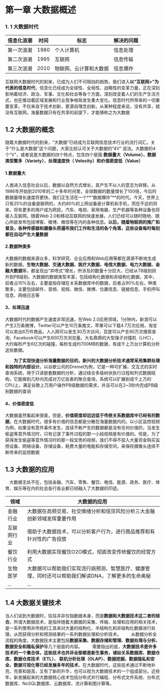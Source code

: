 # 第一章 大数据概述

### 1. 1 大数据时代

| 信息化浪潮 | 时间 | 标志                   | 解决的问题 |
| ---------- | ---- | ---------------------- | ---------- |
| 第一次浪潮 | 1980 | 个人计算机             | 信息处理   |
| 第二次浪潮 | 1995 | 互联网                 | 信息传输   |
| 第三次浪潮 | 2010 | 物联网、云计算和大数据 | 信息爆炸   |

互联网大数据时代的到来，已成为人们不可阻挡的趋势。我们进入**以“互联网+”为代表的信息时代**，信息化已经成为全球性、全局性、战略性的变革力量，正在深刻影响着经济、政治、军事、文化和社会等各个方面，深刻改变着人们的生产生活方式，也在推动着区域发展和行业竞争格局发生重大变化。信息时代所带来的一切重要变革，不仅来自于技术创新，更源自理念创新。从某种程度来说，没有共享，就没有互联网，海量数据只有在共享的前提下，才能够称之为大数据

## 1.2 大数据的概念

随着大数据时代的到来，“大数据”已经成为互联网信息技术行业的流行词汇。关于“什么是大数据”这个问题，大家比较认可关于大数据的“4V" 说法。大数据的4个“V"，或者说是大数据的四个特点，包含四个层面:**数据量大（Volume）、数据类型繁多（Variety）、处理速度快（ Velocity）和价值密度低（Value）**

#### 1.数据量大

人类进入信息社会以后，数据以自然方式增长，其产生不以人的意志为转移。从1986年开始到2010年的二十多年时间里，全球数据的数量增长了100倍，今后的数据量增长速度将更快，我们正生活在一个**“数据爆炸”**的时代。今天，世界上只有25%的设备是联网的，大约80%的上网设备是计算机和手机，而在不远的将来，将有更多的用户成为网民，汽车、电视、家用电器、生产机器等各种设备也将接入互联网。随着Web 2.0和移动互联网的快速发展，人们已经可以随时随地、随心所欲发布包括博客、微博、微信等在内的各种信息。**以后，随着物联网的推广和普及，各种传感器和摄像头将遍布我们工作和生活的各个角落，这些设备每时每刻都在自动产生大量数据**

#### 2.数据种类多

大数据的数据来源众多，科学研究、企业应用和Web应用等都在源源不断地生成新的数据。**生物大数据、交通大数据、医疗大数据、电信大数据、电力大数据、金融大数据**等，都呈现出“井喷式”增长，所涉及的数量十分巨大，已经从TB级别跃升到PB级别。大数据的数据类型丰富，包括结构化数据和非结构化数据，其中，前者占10%左右，主要是指存储在关系数据库中的数据，后者占90%左右，种类繁多，主要包括邮件、音频、视频、微信、微博、位置信息、链接信息、手机呼叫信息、网络日志等

#### 3、处理迅速

大数据时代的数据产生速度非常迅速。在Web 2.0应用领域，1分钟内，新浪可以产生2万条微博，Twitter可以产生10万条推文，苹果可以下载4.7万次应用，淘宝可以卖出6万件商品，人人网可以发生30万次访问，百度可以产生90万次搜索查询，Facebook可以产生600万次浏览量。大名鼎鼎的大型强子对撞机（LHC），大约每秒产生6亿次的碰撞，每秒生成约700MB的数据，有成千上万台计算机分析这些数据。

  **为了实现快速分析海量数据的目的，新兴的大数据分析技术通常采用集群处理和独特的内部设计**。以谷歌公司的Dremel为例，它是一种可扩展、交互式的实时查询系统，用于只读嵌套数据的分析，通过结合多级树状执行过程和列式数据结构，它能做到几秒内完成对万亿张表的聚合查询，系统可以扩展到成千上万的CPU上，满足谷歌上万用户操作PB级数据的需求，并且可以在2~3秒内完成PB级别数据的查询

#### 4、价值密度低

大数据虽然看起来很美，但是，**价值密度却远远低于传统关系数据库中已经有的数据**。在大数据时代，很多有价值的信息都是分散在海量数据内的。以小区监控视频为例，如果没有意外事件发生，连续不断产生的数据都是没有任何价值的，当发生偷盗等意外情况时，只有记录了事件过程的那一小段视频是有价值的。但是，为了获得发生偷盗等意外情况时的那一段宝贵的视频，我们不得不投入大量资金购买监控设备、网络设备、存储设备，耗费大量的电能和存储空间，来保存摄像头连续不断传来的监控数据

## 1.3 大数据的应用

 大数据无处不在，包括金融、汽车、零售、餐饮、电信、能源、政务、医疗、体育、娱乐等在内的社会各行各业都已经融入了大数据的印迹。

| 领域       | 大数据的应用                                                 |
| ---------- | ------------------------------------------------------------ |
| 金融行业   | 大数据在高频交易、社交情绪分析和信贷风险分析三大金融创新领域发挥重要作用 |
| 互联网行业 | 借助于大数据技术，可以分析客户行为，进行商品推荐和有针对性的广告投放 |
| 餐饮行业   | 利用大数据实现餐饮O2O模式，彻底改变传统餐饮的经营方式        |
| 生物医学   | 大数据可以帮助我们实现流行病预测、智慧医疗、健康管理，同时还可以帮助我们解读DNA，了解更多的生命奥秘 |
| ...        | ...                                                          |

## 1.4 大数据关键技术

当人们谈到大数据时，往往并非仅指数据本身，而是**数据和大数据技术这二者的综合**。所谓大数据技术，是指伴随着大数据的采集、传输、处理和应用的相关技术，是一系列使用非传统的工具来对大量的结构化、半结构化和非结构化数据进行处理，从而获得分析和预测结果的一系列数据处理和分析技术。
  从数据分析全流程的角度，大数据技术主要包括**数据采集、数据存储和管理、数据处理与分析、数据安全和隐私保护**等几个层面的内容。
  需要指出的是，**大数据技术是许多技术的一个集合体，这些技术也并非全部都是新生事务，诸如关系数据库、数据仓库、数据仓库技术（ETL）、 联机分析处理（OLAP）、数据挖掘、数据隐私和安全、数据可视化等已经发展多年的技术**。在大数据时代，这些技术通过不断地补充、完善和提高，又有了新的升华，也可以视为大数据技术的一个组成部分。近些年，新发展起来的大数据核心技术包括分布式并行编程、分布式文件系统、分布式数据库、NoSQL数据库、云数据库、流计算和图计算等。